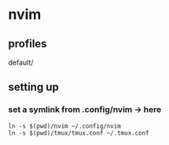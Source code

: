# nvim

## profiles

default/


## setting up
### set a symlink from .config/nvim -> here

```
ln -s $(pwd)/nvim ~/.config/nvim
ln -s $(pwd)/tmux/tmux.conf ~/.tmux.conf
```

    
